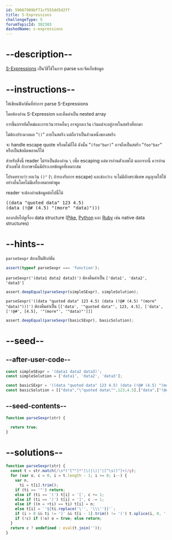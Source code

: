```yaml
---
id: 59667989bf71cf555dd5d2ff
title: S-Expressions
challengeType: 5
forumTopicId: 302303
dashedName: s-expressions
---
```


# --description--

[S-Expressions](https://en.wikipedia.org/wiki/S-Expression "wp: S-Expression") เป็นวิธีใช้ในการ parse และจัดเก็บข้อมูล

# --instructions--
ให้เขียนฟังก์ชันที่ทำการ parse S-Expressions

โดยต้องอ่าน S-Expression และคืนค่าเป็น nested array

การขึ้นบรรทัดใหม่และการเว้นวรรคอื่นๆ อาจถูกละเว้น เว้นแต่จะอยู่ภายในสตริงที่ยกมา

ไม่ต้องประมวลผล "`()`" ภายในสตริง แต่ถือว่าเป็นส่วนหนึ่งของสตริง

จะ handle escape quote หรือมไม่ก็ได้ ดังนั้น "`(foo"bar)`" อาจถือเป็นสตริง "`foo"bar`" หรือเป็นข้อผิดพลาดก็ได้

สำหรับสิ่งนี้ reader ไม่จำเป็นต้องอ่าน `\` เพื่อ escaping แต่ควรอ่านตัวเลขได้ นอกจากนี้ ควรอ่านตัวเลขได้ ถ้าภาษานั้นมีประเภทข้อมูลที่เหมาะสม

โปรดทราบว่า ยกเว้น `()"` (`\` ถ้ารองรับการ escape) และช่องว่าง จะไม่มีอักขระพิเศษ อนุญาตให้ใช้อย่างอื่นโดยไม่มีเครื่องหมายคำพูด

reader จะต้องอ่านข้อมูลต่อไปนี้ได้

<pre>((data "quoted data" 123 4.5)
(data (!@# (4.5) "(more" "data)")))
</pre>

ลองกลับไปดูเรื่อง data structure ([Pike](https://rosettacode.org/wiki/S-Expressions#Pike "\#Pike"), [Python](https://rosettacode.org/wiki/S-Expressions#Python "\#Python") และ [Ruby](https://rosettacode.org/wiki/S-Expressions#Ruby "\#Ruby") เช่น native data structures)

# --hints--

`parseSexpr` ต้องเป็นฟังก์ชัน

```js
assert(typeof parseSexpr === 'function');
```

`parseSexpr('(data1 data2 data3)')` ต้องคืนค่าเป็น `['data1', 'data2', 'data3']`

```js
assert.deepEqual(parseSexpr(simpleSExpr), simpleSolution);
```

`parseSexpr('((data "quoted data" 123 4.5) (data (!@# (4.5) "(more" "data)")))')` ต้องคืนค่าเป็น `[['data', '"quoted data"', 123, 4.5], ['data', ['!@#', [4.5], '"(more"', '"data)"']]]`

```js
assert.deepEqual(parseSexpr(basicSExpr), basicSolution);
```

# --seed--

## --after-user-code--

```js
const simpleSExpr = '(data1 data2 data3)';
const simpleSolution = ['data1', 'data2', 'data3'];

const basicSExpr = '((data "quoted data" 123 4.5) (data (!@# (4.5) "(more" "data)")))';
const basicSolution = [["data","\"quoted data\"",123,4.5],["data",["!@#",[4.5],"\"(more\"","\"data)\""]]];
```

## --seed-contents--

```js
function parseSexpr(str) {

  return true;
}
```

# --solutions--

```js
function parseSexpr(str) {
  const t = str.match(/\s*("[^"]*"|\(|\)|"|[^\s()"]+)/g);
  for (var o, c = 0, i = t.length - 1; i >= 0; i--) {
    var n,
      ti = t[i].trim();
    if (ti == '"') return;
    else if (ti == '(') t[i] = '[', c += 1;
    else if (ti == ')') t[i] = ']', c -= 1;
    else if ((n = +ti) == ti) t[i] = n;
    else t[i] = `'${ti.replace('\'', '\\\'')}'`;
    if (i > 0 && ti != ']' && t[i - 1].trim() != '(') t.splice(i, 0, ',');
    if (!c) if (!o) o = true; else return;
  }
  return c ? undefined : eval(t.join(''));
}
```
